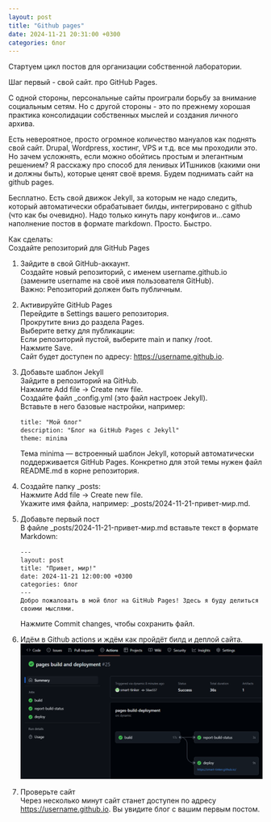 ```yaml
---
layout: post
title: "Github pages"
date: 2024-11-21 20:31:00 +0300
categories: блог
---
```

Стартуем цикл постов для организации собственной лаборатории.

Шаг первый - свой сайт. про GitHub Pages.

С одной стороны, персональные сайты проиграли борьбу за внимание социальным сетям. Но с другой стороны - это по прежнему хорошая практика консолидации собственных мыслей и создания личного архива.

Есть невероятное, просто огромное количество мануалов как поднять свой сайт. Drupal, Wordpress, хостинг, VPS и т.д. все мы проходили это. Но зачем усложнять, если можно обойтись простым и элегантным решением? Я расскажу про способ для ленивых ИТшников (какими они и должны быть), которые ценят своё время. Будем поднимать сайт на github pages.

Бесплатно. Есть свой движок Jekyll, за которым не надо следить, который автоматически обрабатывает билды, интегрировано с github (что как бы очевидно). Надо только кинуть пару конфигов и...само наполнение постов в формате markdown. Просто. Быстро.


Как сделать:  
Создайте репозиторий для GitHub Pages

1. Зайдите в свой GitHub-аккаунт.  
Создайте новый репозиторий, с именем username.github.io (замените username на своё имя пользователя GitHub).  
Важно: Репозиторий должен быть публичным.

2. Активируйте GitHub Pages  
    Перейдите в Settings вашего репозитория.  
    Прокрутите вниз до раздела Pages.  
    Выберите ветку для публикации:  
        Если репозиторий пустой, выберите main и папку /root.  
        Нажмите Save.  
    Сайт будет доступен по адресу: https://username.github.io.

3. Добавьте шаблон Jekyll  
    Зайдите в репозиторий на GitHub.  
    Нажмите Add file → Create new file.  
    Создайте файл _config.yml (это файл настроек Jekyll).  
    Вставьте в него базовые настройки, например:  

    ```
    title: "Мой блог"
    description: "Блог на GitHub Pages с Jekyll"
    theme: minima
    ```

    Тема minima — встроенный шаблон Jekyll, который автоматически поддерживается GitHub Pages. Конкретно для этой темы нужен файл README.md в корне репозитория.

4.   Создайте папку _posts:  
    Нажмите Add file → Create new file.  
    Укажите имя файла, например: _posts/2024-11-21-привет-мир.md.

5. Добавьте первый пост  
    В файле _posts/2024-11-21-привет-мир.md вставьте текст в формате Markdown:  

    ```
    ---
    layout: post
    title: "Привет, мир!"
    date: 2024-11-21 12:00:00 +0300
    categories: блог
    ---
    Добро пожаловать в мой блог на GitHub Pages! Здесь я буду делиться своими мыслями.
    ```

    Нажмите Commit changes, чтобы сохранить файл.

6. Идём в Github actions и ждём как пройдёт билд и деплой сайта.  
![2024-11-21-1.png](/img/2024-11-21-1.png)
7. Проверьте сайт  
    Через несколько минут сайт станет доступен по адресу https://username.github.io. Вы увидите блог с вашим первым постом.